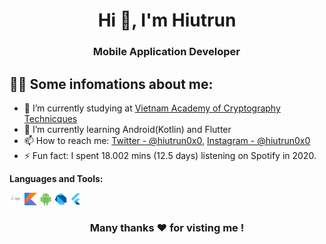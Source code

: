 <h1 align="center">Hi 👋, I'm Hiutrun</a></h1>
<h3 align="center">Mobile Application Developer </h3>

## 💁‍♂️ Some infomations about me: <br>

- 🔭 I’m currently studying at [Vietnam Academy of Cryptography Technicques](http://actvn.edu.vn/)
- 🌱 I’m currently learning Android(Kotlin) and Flutter
- 📫 How to reach me: [Twitter - @hiutrun0x0](https://twitter.com/hiutrun0x0), [Instagram - @hiutrun0x0](https://instagram.com/hiutrun0x0)
- ⚡ Fun fact: I spent 18.002 mins (12.5 days) listening on Spotify in 2020.

**Languages and Tools:**  

<code><img height="20" src="https://raw.githubusercontent.com/github/explore/80688e429a7d4ef2fca1e82350fe8e3517d3494d/topics/java/java.png"></code>
<code><img height="20" src="https://raw.githubusercontent.com/github/explore/80688e429a7d4ef2fca1e82350fe8e3517d3494d/topics/kotlin/kotlin.png"></code>
<code><img height="20" src="https://raw.githubusercontent.com/github/explore/80688e429a7d4ef2fca1e82350fe8e3517d3494d/topics/android/android.png"></code>
<code><img height="20" src="https://raw.githubusercontent.com/github/explore/80688e429a7d4ef2fca1e82350fe8e3517d3494d/topics/dart/dart.png"></code>
<code><img height="20" src="https://raw.githubusercontent.com/github/explore/80688e429a7d4ef2fca1e82350fe8e3517d3494d/topics/flutter/flutter.png"></code>   


<h3 align="center">
Many thanks ❤️ for visting me !
</h3>

